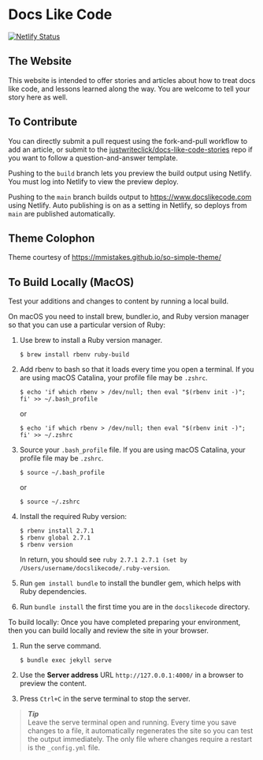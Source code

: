 # Docs Like Code

[![Netlify Status](https://api.netlify.com/api/v1/badges/a47374ca-f840-4191-b695-f34651a2078c/deploy-status)](https://app.netlify.com/sites/docs-like-code/deploys)

## The Website

This website is intended to offer stories and articles about how to treat docs like code, and lessons learned along the way. You are welcome to tell your story here as well.

## To Contribute

You can directly submit a pull request using the fork-and-pull workflow to add an article, or submit to the [justwriteclick/docs-like-code-stories](https://github.com/justwriteclick/docs-like-code-stories) repo if you want to follow a question-and-answer template.

Pushing to the `build` branch lets you preview the build output using Netlify. You must log into Netlify to view the preview deploy.

Pushing to the `main` branch builds output to https://www.docslikecode.com using Netlify. Auto publishing is on as a setting in Netlify, so deploys from `main` are published automatically.

## Theme Colophon
Theme courtesy of https://mmistakes.github.io/so-simple-theme/

## To Build Locally (MacOS)

Test your additions and changes to content by running a local build.

On macOS you need to install brew, bundler.io, and Ruby version manager so that you can use a particular version of Ruby:

1. Use brew to install a Ruby version manager.

   ```
   $ brew install rbenv ruby-build
   ```

1. Add rbenv to bash so that it loads every time you open a terminal. If you are using macOS Catalina, your profile file may be `.zshrc`.

   ```
   $ echo 'if which rbenv > /dev/null; then eval "$(rbenv init -)"; fi' >> ~/.bash_profile
   ```
   or
   ```
   $ echo 'if which rbenv > /dev/null; then eval "$(rbenv init -)"; fi' >> ~/.zshrc
   ```

1. Source your `.bash_profile` file. If you are using macOS Catalina, your profile file may be `.zshrc`.

   ```
   $ source ~/.bash_profile
   ```
   or
   ```
   $ source ~/.zshrc
   ```

1. Install the required Ruby version:

   ```
   $ rbenv install 2.7.1
   $ rbenv global 2.7.1
   $ rbenv version
   ```
   In return, you should see `ruby 2.7.1 2.7.1 (set by /Users/username/docslikecode/.ruby-version`.

1. Run `gem install bundle` to install the bundler gem, which helps with Ruby dependencies.
1. Run `bundle install` the first time you are in the `docslikecode` directory.

To build locally:
Once you have completed preparing your environment, then you can build locally and review the site in your browser.

1. Run the serve command.

   ```
   $ bundle exec jekyll serve
   ```

1. Use the **Server address** URL  `http://127.0.0.1:4000/` in a browser to preview the content.
1. Press `Ctrl+C` in the serve terminal to stop the server.

> ***Tip***  
> Leave the serve terminal open and running. Every time you save changes to a file, it automatically regenerates the site so you can test the output immediately. The only file where changes require a restart is the `_config.yml` file.
